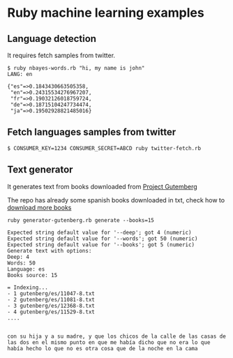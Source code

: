 # Ruby machine learning examples

## Language detection

It requires fetch samples from twitter.

```
$ ruby nbayes-words.rb "hi, my name is john"
LANG: en

{"es"=>0.1843430663505358,
 "en"=>0.24315534276967207,
 "fr"=>0.19032126018759724,
 "de"=>0.18715104247734474,
 "ja"=>0.19502928821485016}
```

## Fetch languages samples from twitter

```
$ CONSUMER_KEY=1234 CONSUMER_SECRET=ABCD ruby twitter-fetch.rb
```


## Text generator

It generates text from books downloaded from [Project Gutemberg](http://www.gutenberg.org/)

The repo has already some spanish books downloaded in txt, check how to [download more books](https://www.gutenberg.org/wiki/Gutenberg:Information_About_Robot_Access_to_our_Pages)

```
ruby generator-gutenberg.rb generate --books=15

Expected string default value for '--deep'; got 4 (numeric)
Expected string default value for '--words'; got 50 (numeric)
Expected string default value for '--books'; got 5 (numeric)
Generate text with options:
Deep: 4
Words: 50
Language: es
Books source: 15

= Indexing...
- 1 gutenberg/es/11047-8.txt
- 2 gutenberg/es/11081-8.txt
- 3 gutenberg/es/12368-8.txt
- 4 gutenberg/es/11529-8.txt
....


con su hija y a su madre, y que los chicos de la calle de las casas de las dos en el mismo punto en que me había dicho que no era lo que había hecho lo que no es otra cosa que de la noche en la cama
```
